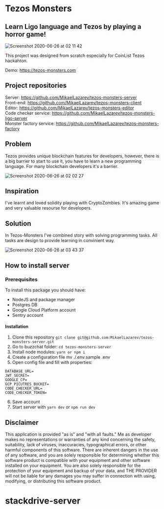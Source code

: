 # Tezos Monsters
## Learn Ligo language and Tezos by playing a horror game!

![Screenshot 2020-06-26 at 02 11 42](https://user-images.githubusercontent.com/26343374/85804722-0149be00-b753-11ea-9486-9923e3e442f3.png)

This project was designed from scratch especially for CoinList Tezos hackahton.

Demo: https://tezos-monsters.com

## Project repositories

Server: https://github.com/MikaelLazarev/tezos-monsters-server  
Front-end: https://github.com/MikaelLazarev/tezos-monsters-client  
Editor: https://github.com/MikaelLazarev/tezos-monsters-editor  
Code checker service: https://github.com/MikaelLazarev/tezos-monsters-ligo-server  
Monster factory service: https://github.com/MikaelLazarev/tezos-monsters-factory  

## Problem

Tezos provides unique blockchain features for developers, however, there is a big barrier to start to use it, you have to learn a new programming language. For many blockchain 
developers it's a barrier.

![Screenshot 2020-06-26 at 02 02 27](https://user-images.githubusercontent.com/26343374/85804728-073f9f00-b753-11ea-9e60-18473ebbf281.png)

## Inspiration

I've learnt and loved solidity playing with CryptoZombies. It's amazing game and very valuable resourse for developers. 

## Solution
In Tezos-Monsters I've combined story with solving programming tasks. All tasks are design to provide learning in convinient way.

![Screenshot 2020-06-26 at 03 43 37](https://user-images.githubusercontent.com/26343374/85809018-4247cf80-b75f-11ea-8b3f-ab1fe819d3d1.png)

## How to install server

### Prerequisites

To install this package you should have:

- NodeJS and package manager
- Postgres DB
- Google Cloud Platform account
- Sentry account

#### Installation

1. Clone this repository ```git clone git@github.com:MikaelLazarev/tezos-monsters-server.git```
2. Go to buzzchat folder: ```cd tezos-monsters-server```
3. Install node modules: ```yarn or npm i```
4. Create a configuration file mv ./.env.sample .env
5. Open config file and fill with properties:
```
DATABASE_URL=
JWT_SECRET=
GOOGLE_CP=
GCP_PICUTRES_BUCKET=
CODE_CHECKER_URL=
CODE_CHECKER_TOKEN=
```
6. Save account
7. Start server with ```yarn dev``` or ```npm run dev```

## Disclaimer

This application is provided "as is" and "with all faults." Me as developer makes no representations or warranties of any kind concerning the safety, suitability, lack of viruses, inaccuracies, typographical errors, or other harmful components of this software. There are inherent dangers in the use of any software, and you are solely responsible for determining whether this software product is compatible with your equipment and other software installed on your equipment. You are also solely responsible for the protection of your equipment and backup of your data, and THE PROVIDER will not be liable for any damages you may suffer in connection with using, modifying, or distributing this software product.
# stackdrive-server
